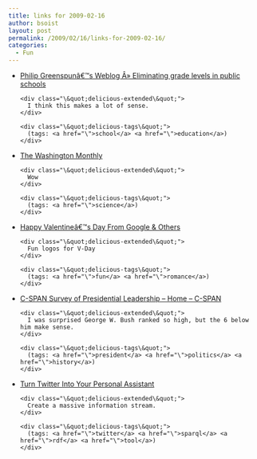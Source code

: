 ```yaml
---
title: links for 2009-02-16
author: bsoist
layout: post
permalink: /2009/02/16/links-for-2009-02-16/
categories:
  - Fun
---
```

<ul class="\&quot;delicious\&quot;">
  <li>
    <div class="\&quot;delicious-link\&quot;">
      <a href="\">Philip Greenspunâ€™s Weblog Â» Eliminating grade levels in public schools</a>
    </div>
    
    <div class="\&quot;delicious-extended\&quot;">
      I think this makes a lot of sense.
    </div>
    
    <div class="\&quot;delicious-tags\&quot;">
      (tags: <a href="\">school</a> <a href="\">education</a>)
    </div>
  </li>
  
  <li>
    <div class="\&quot;delicious-link\&quot;">
      <a href="\">The Washington Monthly</a>
    </div>
    
    <div class="\&quot;delicious-extended\&quot;">
      Wow
    </div>
    
    <div class="\&quot;delicious-tags\&quot;">
      (tags: <a href="\">science</a>)
    </div>
  </li>
  
  <li>
    <div class="\&quot;delicious-link\&quot;">
      <a href="\">Happy Valentineâ€™s Day From Google & Others</a>
    </div>
    
    <div class="\&quot;delicious-extended\&quot;">
      Fun logos for V-Day
    </div>
    
    <div class="\&quot;delicious-tags\&quot;">
      (tags: <a href="\">fun</a> <a href="\">romance</a>)
    </div>
  </li>
  
  <li>
    <div class="\&quot;delicious-link\&quot;">
      <a href="\">C-SPAN Survey of Presidential Leadership &#8211; Home &#8211; C-SPAN</a>
    </div>
    
    <div class="\&quot;delicious-extended\&quot;">
      I was surprised George W. Bush ranked so high, but the 6 below him make sense.
    </div>
    
    <div class="\&quot;delicious-tags\&quot;">
      (tags: <a href="\">president</a> <a href="\">politics</a> <a href="\">history</a>)
    </div>
  </li>
  
  <li>
    <div class="\&quot;delicious-link\&quot;">
      <a href="\">Turn Twitter Into Your Personal Assistant</a>
    </div>
    
    <div class="\&quot;delicious-extended\&quot;">
      Create a massive information stream.
    </div>
    
    <div class="\&quot;delicious-tags\&quot;">
      (tags: <a href="\">twitter</a> <a href="\">sparql</a> <a href="\">rdf</a> <a href="\">tool</a>)
    </div>
  </li>
</ul>